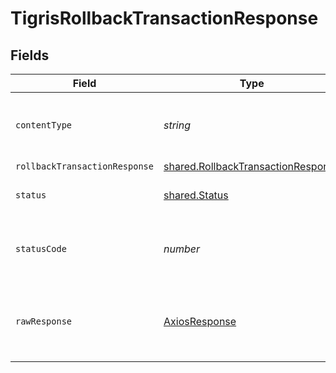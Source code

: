 # TigrisRollbackTransactionResponse


## Fields

| Field                                                                                           | Type                                                                                            | Required                                                                                        | Description                                                                                     |
| ----------------------------------------------------------------------------------------------- | ----------------------------------------------------------------------------------------------- | ----------------------------------------------------------------------------------------------- | ----------------------------------------------------------------------------------------------- |
| `contentType`                                                                                   | *string*                                                                                        | :heavy_check_mark:                                                                              | HTTP response content type for this operation                                                   |
| `rollbackTransactionResponse`                                                                   | [shared.RollbackTransactionResponse](../../../sdk/models/shared/rollbacktransactionresponse.md) | :heavy_minus_sign:                                                                              | OK                                                                                              |
| `status`                                                                                        | [shared.Status](../../../sdk/models/shared/status.md)                                           | :heavy_minus_sign:                                                                              | Default error response                                                                          |
| `statusCode`                                                                                    | *number*                                                                                        | :heavy_check_mark:                                                                              | HTTP response status code for this operation                                                    |
| `rawResponse`                                                                                   | [AxiosResponse](https://axios-http.com/docs/res_schema)                                         | :heavy_minus_sign:                                                                              | Raw HTTP response; suitable for custom response parsing                                         |